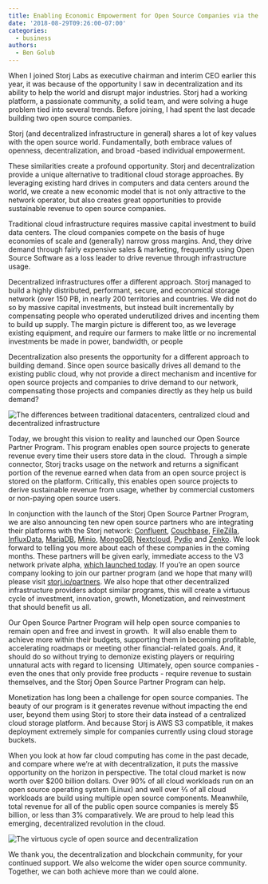 ```yaml
---
title: Enabling Economic Empowerment for Open Source Companies via the Storj Network
date: '2018-08-29T09:26:00-07:00'
categories:
  - business
authors:
  - Ben Golub
---
```

When I joined Storj Labs as executive chairman and interim CEO earlier this year, it was because of the opportunity I saw in decentralization and its ability to help the world and disrupt major industries. Storj had a working platform, a passionate community, a solid team, and were solving a huge problem tied into several trends. Before joining, I had spent the last decade building two open source companies. 

Storj (and decentralized infrastructure in general) shares a lot of key values with the open source world. Fundamentally, both embrace values of openness, decentralization, and broad -based individual empowerment. 

These similarities create a profound opportunity. Storj and decentralization provide a unique alternative to traditional cloud storage approaches. By leveraging existing hard drives in computers and data centers around the world, we create a new economic model that is not only attractive to the network operator, but also creates great opportunities to provide sustainable revenue to open source companies.

Traditional cloud infrastructure requires massive capital investment to build data centers. The cloud companies compete on the basis of huge economies of scale and (generally) narrow gross margins. And, they drive demand through fairly expensive sales & marketing, frequently using Open Source Software as a loss leader to drive revenue through infrastructure usage.

Decentralized infrastructures offer a different approach. Storj managed to build a highly distributed, performant, secure, and economical storage network (over 150 PB, in nearly 200 territories and countries. We did not do so by massive capital investments, but instead built incrementally by compensating people who operated underutilized drives and incenting them to build up supply. The margin picture is different too, as we leverage existing equipment, and require our farmers to make little or no incremental investments be made in power, bandwidth, or people 

Decentralization also presents the opportunity for a different approach to building demand. Since open source basically drives all demand to the existing public cloud, why not provide a direct mechanism and incentive for open source projects and companies to drive demand to our network, compensating those projects and companies directly as they help us build demand?

![The differences between traditional datacenters, centralized cloud and decentralized infrastructure](/blog/img/ben-1.png)

Today, we brought this vision to reality and launched our Open Source Partner Program. This program enables open source projects to generate revenue every time their users store data in the cloud.  Through a simple connector, Storj tracks usage on the network and returns a significant portion of the revenue earned when data from an open source project is stored on the platform. Critically, this enables open source projects to derive sustainable revenue from usage, whether by commercial customers or non-paying open source users. 

In conjunction with the launch of the Storj Open Source Partner Program, we are also announcing ten new open source partners who are integrating their platforms with the Storj network: [Confluent](https://www.confluent.io/), [Couchbase](https://www.couchbase.com/), [FileZilla](https://filezilla-project.org/), [InfluxData](https://www.influxdata.com/), [MariaDB](https://mariadb.com/), [Minio](https://www.minio.io/), [MongoDB](https://www.mongodb.com/), [Nextcloud](https://nextcloud.com/), [Pydio](https://pydio.com/) and [Zenko](https://www.zenko.io/). We look forward to telling you more about each of these companies in the coming months. These partners will be given early, immediate access to the V3 network private alpha, [which launched today](https://storj.io/blog/2018/08/storj-launches-v3-private-alpha/). If you’re an open source company looking to join our partner program (and we hope that many will) please visit [storj.io/partners](https://storj.io/partners). We also hope that other decentralized infrastructure providers adopt similar programs, this will create a virtuous cycle of investment, innovation, growth, Monetization, and reinvestment that should benefit us all.

Our Open Source Partner Program will help open source companies to remain open and free and invest in growth.  It will also enable them to achieve more within their budgets, supporting them in becoming profitable, accelerating roadmaps or meeting other financial-related goals. And, it should do so without trying to demonize existing players or requiring unnatural acts with regard to licensing  Ultimately, open source companies - even the ones that only provide free products - require revenue to sustain themselves, and the Storj Open Source Partner Program can help.

Monetization has long been a challenge for open source companies. The beauty of our program is it generates revenue without impacting the end user, beyond them using Storj to store their data instead of a centralized cloud storage platform. And because Storj is AWS S3 compatible, it makes deployment extremely simple for companies currently using cloud storage buckets. 

When you look at how far cloud computing has come in the past decade, and compare where we’re at with decentralization, it puts the massive opportunity on the horizon in perspective. The total cloud market is now worth over $200 billion dollars. Over 90% of all cloud workloads run on an open source operating system (Linux) and well over ⅔ of all cloud workloads are build using multiple open source components. Meanwhile, total revenue for all of the public open source companies is merely $5 billion, or less than 3% comparatively. We are proud to help lead this emerging, decentralized revolution in the cloud. 

![The virtuous cycle of open source and decentralization](/blog/img/the-virtuous-cycle-of-open-source-and-decentralization.png)

We thank you, the decentralization and blockchain community, for your continued support. We also welcome the wider open source community. Together, we can both achieve more than we could alone.
